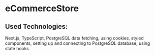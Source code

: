 # eCommerceStore


## Used Technologies: ##

Next.js, TypeScript, PostgreSQL
data fetching, using cookies, styled components, setting up and connecting to PostgreSQL database, using state hooks
